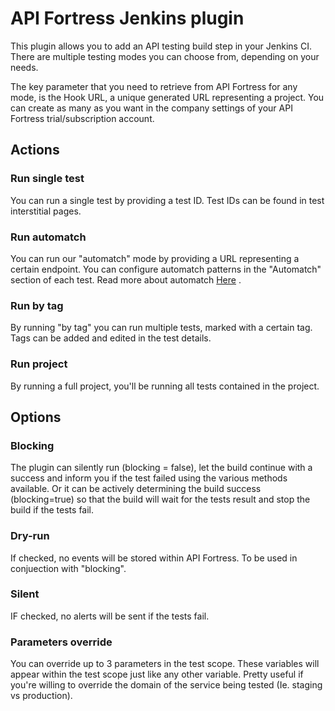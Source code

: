 # API Fortress Jenkins plugin
 This plugin allows you to add an API testing build step in your Jenkins CI.
 There are multiple testing modes you can choose from, depending on your needs.

 The key parameter that you need to retrieve from API Fortress for any mode, is the Hook URL,
 a unique generated URL representing a project. You can create as many as you want in the company
 settings of your API Fortress trial/subscription account.

 ## Actions

 ### Run single test
 You can run a single test by providing a test ID. Test IDs can be found in test interstitial pages.

 ### Run automatch
 You can run our "automatch" mode by providing a URL representing a certain endpoint. You can configure
 automatch patterns in the "Automatch" section of each test.
 Read more about automatch [Here](http://apifortress.com/doc/automatch/) .

 ### Run by tag
 By running "by tag" you can run multiple tests, marked with a certain tag. Tags can be added and edited
 in the test details.

 ### Run project
 By running a full project, you'll be running all tests contained in the project.

 ## Options

 ### Blocking
 The plugin can silently run (blocking = false), let the build continue with a success and inform you if the
 test failed using the various methods available. Or it can be actively determining the build success (blocking=true)
 so that the build will wait for the tests result and stop the build if the tests fail.

 ### Dry-run
 If checked, no events will be stored within API Fortress. To be used in conjuection with "blocking".

 ### Silent
 IF checked, no alerts will be sent if the tests fail.

 ### Parameters override
 You can override up to 3 parameters in the test scope. These variables will appear within the test scope just like
 any other variable. Pretty useful if you're willing to override the domain of the service being tested (Ie. staging vs production).